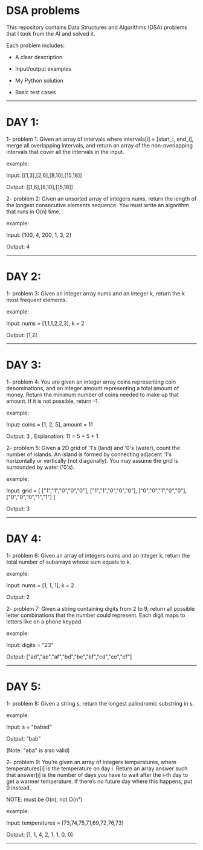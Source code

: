 # DSA problems

This repository contains Data Structures and Algorithms (DSA) problems that I took from the AI and solved it.

Each problem includes:

- A clear description

- Input/output examples

- My Python solution

- Basic test cases
------------------------------------------------------------------------------------------------------------------------------------
# DAY 1:

1- problem 1: Given an array of intervals where intervals[i] = [start_i, end_i], merge all overlapping intervals, and return an array of the non-overlapping intervals that cover all the intervals in the input.

example: 

Input: [[1,3],[2,6],[8,10],[15,18]]  

Output: [[1,6],[8,10],[15,18]]

2- problem 2: Given an unsorted array of integers nums, return the length of the longest consecutive elements sequence.
You must write an algorithm that runs in O(n) time.

example: 

Input: [100, 4, 200, 1, 3, 2] 

Output: 4

------------------------------------------------------------------------------------------------------------------------------------
# DAY 2:

1- problem 3: Given an integer array nums and an integer k, return the k most frequent elements.

example: 

Input: nums = [1,1,1,2,2,3], k = 2   

Output: [1,2]

------------------------------------------------------------------------------------------------------------------------------------
# DAY 3:

1- problem 4: You are given an integer array coins representing coin denominations, and an integer amount representing a total amount of money. Return the minimum number of coins needed to make up that amount. If it is not possible, return -1.

example: 

Input: coins = [1, 2, 5], amount = 11  

Output: 3 , Explanation: 11 = 5 + 5 + 1

2- problem 5: Given a 2D grid of '1's (land) and '0's (water), count the number of islands. An island is formed by connecting adjacent '1's horizontally or vertically (not diagonally). You may assume the grid is surrounded by water ('0's).

example: 

Input: grid = [ ["1","1","0","0","0"],
                ["1","1","0","0","0"],
                ["0","0","1","0","0"],
                ["0","0","0","1","1"]
              ]                                    
              
Output: 3

------------------------------------------------------------------------------------------------------------------------------------
# DAY 4:

1- problem 6: Given an array of integers nums and an integer k, return the total number of subarrays whose sum equals to k.

example: 

Input: nums = [1, 1, 1], k = 2  

Output: 2

2- problem 7: Given a string containing digits from 2 to 9, return all possible letter combinations that the number could represent. Each digit maps to letters like on a phone keypad.

example: 

Input: digits = "23"

Output: ["ad","ae","af","bd","be","bf","cd","ce","cf"]

------------------------------------------------------------------------------------------------------------------------------------
# DAY 5:

1- problem 8: Given a string s, return the longest palindromic substring in s.

example: 

Input: s = "babad"

Output: "bab"

(Note: "aba" is also valid)

2- problem 9: You’re given an array of integers temperatures, where temperatures[i] is the temperature on day i. Return an array answer such that answer[i] is the number of days you have to wait after the i-th day to get a warmer temperature. If there’s no future day where this happens, put 0 instead.

NOTE: must be O(n), not O(n²)

example: 

Input:  temperatures = [73,74,75,71,69,72,76,73]

Output: [1, 1, 4, 2, 1, 1, 0, 0]

------------------------------------------------------------------------------------------------------------------------------------
